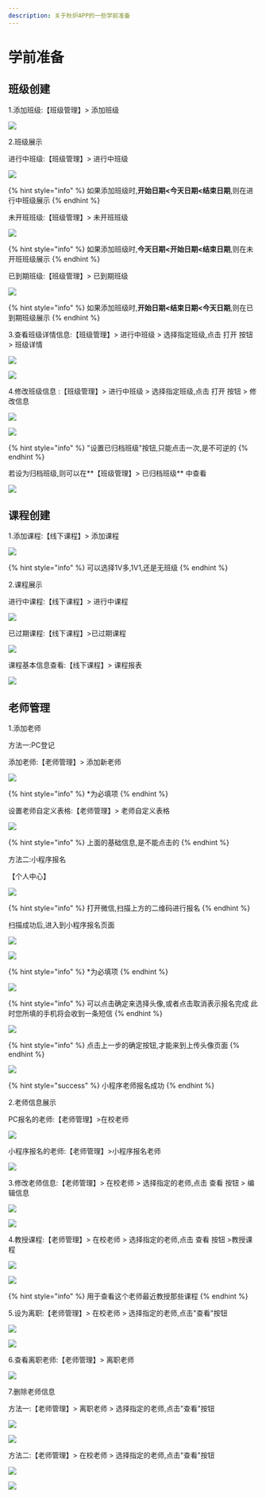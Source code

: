 ```yaml
---
description: 关于秋炉APP的一些学前准备
---
```


# 学前准备

## 班级创建

1.添加班级:【班级管理】&gt; 添加班级  

![](.gitbook/assets/2018-11-12_104342.png)

2.班级展示

进行中班级:【班级管理】&gt; 进行中班级  

![](.gitbook/assets/2018-11-12_104701.png)

{% hint style="info" %}
如果添加班级时,**开始日期&lt;今天日期&lt;结束日期**,则在进行中班级展示
{% endhint %}

未开班班级:【班级管理】&gt; 未开班班级  

![](.gitbook/assets/2018-11-12_105006.png)

{% hint style="info" %}
如果添加班级时,**今天日期&lt;开始日期&lt;结束日期**,则在未开班班级展示
{% endhint %}

已到期班级:【班级管理】&gt; 已到期班级  

![](.gitbook/assets/2018-11-12_105313.png)

{% hint style="info" %}
如果添加班级时,**开始日期&lt;结束日期&lt;今天日期**,则在已到期班级展示
{% endhint %}

3.查看班级详情信息:【班级管理】&gt; 进行中班级 &gt; 选择指定班级,点击 打开 按钮 &gt; 班级详情  

![](.gitbook/assets/2018-11-12_110332.png)

![](.gitbook/assets/2018-11-12_110427.png)

4.修改班级信息 :【班级管理】&gt; 进行中班级 &gt; 选择指定班级,点击 打开 按钮 &gt; 修改信息

![](.gitbook/assets/2018-11-12_110332.png)

![](.gitbook/assets/2018-11-12_110740.png)

{% hint style="info" %}
"设置已归档班级"按钮,只能点击一次,是不可逆的
{% endhint %}

若设为归档班级,则可以在**【班级管理】&gt; 已归档班级** 中查看  

![](.gitbook/assets/2018-11-12_111023.png)

## 课程创建

1.添加课程:【线下课程】&gt; 添加课程  

![](.gitbook/assets/tu-pian-14.png)

{% hint style="info" %}
可以选择1V多,1V1,还是无班级
{% endhint %}

2.课程展示

进行中课程:【线下课程】&gt; 进行中课程  

![](.gitbook/assets/tu-pian-15.png)

已过期课程:【线下课程】&gt;已过期课程   

![](.gitbook/assets/tu-pian-16.png)

课程基本信息查看:【线下课程】&gt; 课程报表   

![](.gitbook/assets/2018-11-12_112016.png)

## 老师管理

1.添加老师

方法一:PC登记

添加老师:【老师管理】&gt; 添加新老师  

![](.gitbook/assets/tu-pian-18.png)

{% hint style="info" %}
\*为必填项
{% endhint %}

设置老师自定义表格:【老师管理】&gt; 老师自定义表格  

![](.gitbook/assets/tu-pian-19.png)

{% hint style="info" %}
上面的基础信息,是不能点击的
{% endhint %}

方法二:小程序报名

【个人中心】  

![](.gitbook/assets/tu-pian-20.png)

{% hint style="info" %}
打开微信,扫描上方的二维码进行报名
{% endhint %}

扫描成功后,进入到小程序报名页面  

![](.gitbook/assets/tu-pian-21.png)

 

![](.gitbook/assets/tu-pian-22%20%281%29.png)

{% hint style="info" %}
\*为必填项
{% endhint %}

 

![](.gitbook/assets/tu-pian-23.png)

{% hint style="info" %}
可以点击确定来选择头像,或者点击取消表示报名完成 此时您所填的手机将会收到一条短信
{% endhint %}

 

![](.gitbook/assets/tu-pian-24.png)

{% hint style="info" %}
点击上一步的确定按钮,才能来到上传头像页面
{% endhint %}

![](.gitbook/assets/tu-pian-25.png)

{% hint style="success" %}
小程序老师报名成功
{% endhint %}

2.老师信息展示

PC报名的老师:【老师管理】&gt;在校老师  

![](.gitbook/assets/2018-11-12_113651.png)

小程序报名的老师:【老师管理】&gt;小程序报名老师    

![](.gitbook/assets/2018-11-12_113956.png)

3.修改老师信息:【老师管理】&gt; 在校老师 &gt; 选择指定的老师,点击 查看 按钮 &gt; 编辑信息  

![](.gitbook/assets/2018-11-12_114043.png)

![](.gitbook/assets/2018-11-12_114138.png)

4.教授课程:【老师管理】&gt; 在校老师 &gt; 选择指定的老师,点击 查看 按钮 &gt;教授课程

![](.gitbook/assets/2018-11-12_114043.png)

![](.gitbook/assets/2018-11-12_114433.png)

{% hint style="info" %}
用于查看这个老师最近教授那些课程
{% endhint %}

5.设为离职:【老师管理】&gt; 在校老师 &gt; 选择指定的老师,点击"查看"按钮  

![](.gitbook/assets/2018-11-12_151245.png)

![](.gitbook/assets/2018-11-12_151332.png)

6.查看离职老师:【老师管理】&gt; 离职老师

![](.gitbook/assets/2018-11-12_151452.png)

7.删除老师信息

方法一:【老师管理】&gt; 离职老师 &gt; 选择指定的老师,点击"查看"按钮 

![](.gitbook/assets/2018-11-12_151746.png)

![](.gitbook/assets/2018-11-12_151900%20%281%29.png)

方法二:【老师管理】&gt; 在校老师 &gt; 选择指定的老师,点击"查看"按钮 

![](.gitbook/assets/2018-11-12_151245.png)

![](.gitbook/assets/2018-11-12_152107.png)

